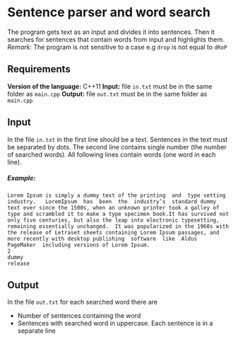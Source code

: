 # Sentence parser and word search
The program gets text as an input and divides it into sentences. Then it searches for sentences that contain words from input and highlights them.
<em>Remark:</em> The program is not sensitive to a case e.g ```drop``` is not equal to ```dRoP```

## Requirements
<b>Version of the language:</b> C++11 
<b>Input:</b> file ```in.txt``` must be in the same folder as ```main.cpp```
<b>Output:</b> file ```out.txt``` must be in the same folder as ```main.cpp```

## Input
In the file ```in.txt``` in the first line should be a text. Sentences in the text must be separated by dots. The second line contains single number (the number of searched words). All following lines contain words (one word in each line).

##### Example:
```
Lorem Ipsum is simply a dummy text of the printing  and  type setting  industry.   LoremIpsum  has  been  the  industry’s  standard dummy text ever since the 1500s, when an unknown printer took a galley of type and scrambled it to make a type specimen book.It has survived not only five centuries, but also the leap into electronic typesetting, remaining essentially unchanged.  It was popularized in the 1960s with the release of Letraset sheets containing Lorem Ipsum passages, and more recently with desktop publishing  software  like  Aldus  PageMaker  including versions of Lorem Ipsum.
2
dummy
release
```
## Output
In the file ```out.txt``` for each searched word there are
* Number of sentences containing the word
* Sentences with searched word in uppercase. Each sentence is in a separate line
